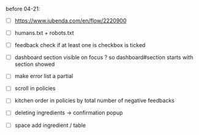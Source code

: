 before 04-21:
- [ ] https://www.iubenda.com/en/flow/2220900
- [ ] humans.txt + robots.txt
- [ ] feedback check if at least one is checkbox is ticked
- [ ] dashboard section visible on focus ? so dashboard#section starts with section showed
- [ ] make error list a partial
- [ ] scroll in policies
- [ ] kitchen order in policies by total number of negative feedbacks
- [ ] deleting ingredients -> confirmation popup
- [ ] space add ingredient / table

